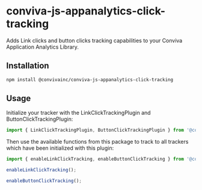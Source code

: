 # conviva-js-appanalytics-click-tracking
Adds Link clicks and button clicks tracking capabilities to your Conviva Application Analytics Library.

## Installation
```bash
npm install @convivainc/conviva-js-appanalytics-click-tracking
```

## Usage

Initialize your tracker with the LinkClickTrackingPlugin and ButtonClickTrackingPlugin:
```js
import { LinkClickTrackingPlugin, ButtonClickTrackingPlugin } from '@convivainc/conviva-js-appanalytics-click-tracking';
```

Then use the available functions from this package to track to all trackers which have been initialized with this plugin:
```js
import { enableLinkClickTracking, enableButtonClickTracking } from '@convivainc/conviva-js-appanalytics-click-tracking';

enableLinkClickTracking();

enableButtonClickTracking();
```
